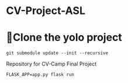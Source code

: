 # CV-Project-ASL

#  🚩Clone the yolo project
```
git submodule update --init --recursive
```
Repository for CV-Camp Final Project

```
FLASK_APP=app.py flask run
```


